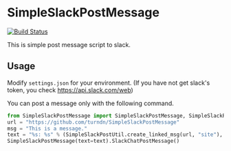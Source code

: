 # SimpleSlackPostMessage
[![Build Status](https://travis-ci.org/turndn/SimpleSlackPostMessage.svg?branch=master)](https://travis-ci.org/turndn/SimpleSlackPostMessage)

This is simple post message script to slack.

## Usage
Modify `settings.json` for your environment. (If you have not get slack's token, you check https://api.slack.com/web)

You can post a message only with the following command.

```python
from SimpleSlackPostMessage import SimpleSlackPostMessage, SimpleSlackPostUtil
url = "https://github.com/turndn/SimpleSlackPostMessage"
msg = "This is a message."
text = "%s: %s" % (SimpleSlackPostUtil.create_linked_msg(url, "site"), msg)
SimpleSlackPostMessage(text=text).SlackChatPostMessage()
```
